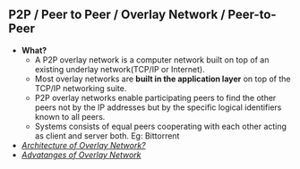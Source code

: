 ## P2P / Peer to Peer / Overlay Network / Peer-to-Peer
- **What?** 
  - A P2P overlay network is a computer network built on top of an existing underlay network(TCP/IP or Internet).
  - Most overlay networks are **built in the application layer** on top of the TCP/IP networking suite.
  - P2P overlay networks enable participating peers to find the other peers not by the IP addresses but by the specific logical identifiers known to all peers. 
  - Systems consists of equal peers cooperating with each other acting as client and server both. Eg: Bittorrent
- *[Architecture of Overlay Network?](Architecture)*
- *[Advatanges of Overlay Network](Advantages)*
